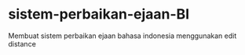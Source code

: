 # sistem-perbaikan-ejaan-BI
Membuat sistem perbaikan ejaan bahasa indonesia menggunakan edit distance
